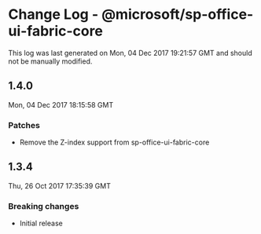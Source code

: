 # Change Log - @microsoft/sp-office-ui-fabric-core

This log was last generated on Mon, 04 Dec 2017 19:21:57 GMT and should not be manually modified.

## 1.4.0
Mon, 04 Dec 2017 18:15:58 GMT

### Patches

- Remove the Z-index support from sp-office-ui-fabric-core

## 1.3.4
Thu, 26 Oct 2017 17:35:39 GMT

### Breaking changes

- Initial release

